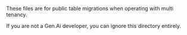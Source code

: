 These files are for public table migrations when operating with multi tenancy.

If you are not a Gen.Ai developer, you can ignore this directory entirely.
